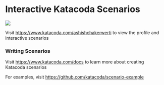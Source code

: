 # Interactive Katacoda Scenarios

[![](http://shields.katacoda.com/katacoda/ashishchakerwerti/count.svg)](https://www.katacoda.com/ashishchakerwerti "Get your profile on Katacoda.com")

Visit https://www.katacoda.com/ashishchakerwerti to view the profile and interactive scenarios

### Writing Scenarios
Visit https://www.katacoda.com/docs to learn more about creating Katacoda scenarios

For examples, visit https://github.com/katacoda/scenario-example
